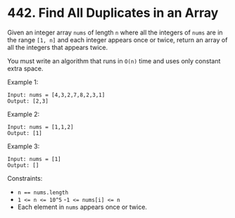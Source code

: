 # 442. Find All Duplicates in an Array

Given an integer array `nums` of length `n` where all the integers of `nums` are in the range `[1, n]` and each integer appears once or twice, return an array of all the integers that appears twice.

You must write an algorithm that runs in `O(n)` time and uses only constant extra space.

Example 1:

    Input: nums = [4,3,2,7,8,2,3,1]
    Output: [2,3]

Example 2:

    Input: nums = [1,1,2]
    Output: [1]

Example 3:

    Input: nums = [1]
    Output: []

Constraints:

- `n == nums.length`
- `1 <= n <= 10^5`
-`1 <= nums[i] <= n`
- Each element in `nums` appears once or twice.